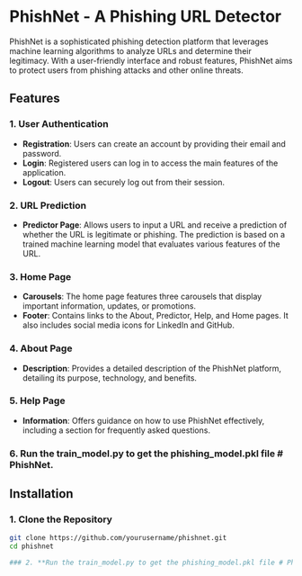# PhishNet - A Phishing URL Detector

PhishNet is a sophisticated phishing detection platform that leverages machine learning algorithms to analyze URLs and determine their legitimacy. With a user-friendly interface and robust features, PhishNet aims to protect users from phishing attacks and other online threats.



## Features

### 1. **User Authentication**
- **Registration**: Users can create an account by providing their email and password.
- **Login**: Registered users can log in to access the main features of the application.
- **Logout**: Users can securely log out from their session.

### 2. **URL Prediction**
- **Predictor Page**: Allows users to input a URL and receive a prediction of whether the URL is legitimate or phishing. The prediction is based on a trained machine learning model that evaluates various features of the URL.

### 3. **Home Page**
- **Carousels**: The home page features three carousels that display important information, updates, or promotions.
- **Footer**: Contains links to the About, Predictor, Help, and Home pages. It also includes social media icons for LinkedIn and GitHub.

### 4. **About Page**
- **Description**: Provides a detailed description of the PhishNet platform, detailing its purpose, technology, and benefits.

### 5. **Help Page**
- **Information**: Offers guidance on how to use PhishNet effectively, including a section for frequently asked questions.

### 6. **Run the train_model.py to get the phishing_model.pkl file # PhishNet**.

## Installation

### 1. **Clone the Repository**
```bash
git clone https://github.com/yourusername/phishnet.git
cd phishnet

### 2. **Run the train_model.py to get the phishing_model.pkl file # PhishNet**.
